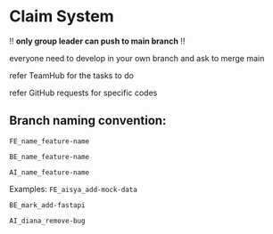 # Claim System

!! **only group leader can push to main branch** !!

everyone need to develop in your own branch and ask to merge main

refer TeamHub for the tasks to do

refer GitHub requests for specific codes

## Branch naming convention:
`FE_name_feature-name`

`BE_name_feature-name`

`AI_name_feature-name`

Examples:
`FE_aisya_add-mock-data`

`BE_mark_add-fastapi`

`AI_diana_remove-bug`

